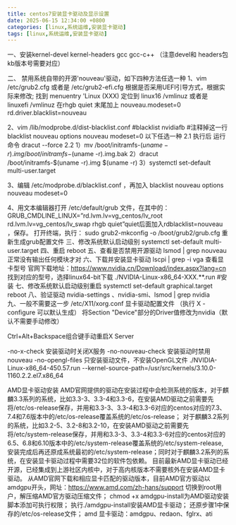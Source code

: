 ```yaml
---
title: centos7安装显卡驱动及显示设置
date: 2025-06-15 12:34:00 +0800
categories: [linux,系统运维,安装显卡驱动]
tags: [linux,系统运维,安装显卡驱动]
---
```


一、安装kernel-devel  kernel-headers  gcc  gcc-c++ （注意devel和 headers包 kb版本号需要对应）

二、 禁用系统自带的开源'nouveau'驱动，如下四种方法任选一种
1、vim  /etc/grub2.cfg  或者是 /etc/grub2-efi.cfg  根据是否采用UEFI引导方式，根据实际来修改;
    找到 menuentry 'Linux (XXX)  定位到  linux16 /vmlinuz 或者是  linuxefi /vmlinuz  在rhgb quiet  末尾加上 nouveau.modeset=0 rd.driver.blacklist=nouveau  

2、vim /lib/modprobe.d/dist-blacklist.conf
                #blacklist  nvidiafb		#注释掉这一行
	blacklist nouveau
	options nouveau modeset=0
    以下任选一种
    2.1 执行后 运行命令 dracut  --force
    2.2
    1）mv /boot/initramfs-$(uname -r).img /boot/initramfs-$(uname -r).img.bak
    2）dracut /boot/initramfs-$(uname -r).img $(uname -r)
    3）systemctl set-default multi-user.target

3、编辑 /etc/modprobe.d/blacklist.conf ，再加入
	blacklist nouveau 
	options nouveau modeset=0

4、用文本编辑器打开 /etc/default/grub 文件，在其中的：
	GRUB_CMDLINE_LINUX=”rd.lvm.lv=vg_centos/lv_root rd.lvm.lv=vg_centos/lv_swap rhgb quiet”quiet后面加入rdblacklist=nouveau ，保存。
     打开终端，执行：
	sudo grub2-mkconfig -o /boot/grub2/grub.cfg 重新生成grub配置文件
三、修改系统默认启动级别
    systemctl set-default multi-user.target
四、重启
    reboot
五、查看是否禁用开源驱动
    lsmod | grep nouveau 正常没有输出任何模块才对
六、下载并安装显卡驱动
    lscpi | grep -i vga 查看显卡型号
    官网下载地址：https://www.nvidia.cn/Download/index.aspx?lang=cn
    找到对应的型号，选择linux64-bit下载
    ./NVIDIA-Linux-x86_64-XXX.**.run 	#安装
七、修改系统默认启动级别重启
    systemctl set-default graphical.target
    reboot
八、验证驱动
    nvidia-settings 、nvidia-smi、lsmod  | grep  nvidia    
九、一般不需要这一步
    /etc/X11/xorg.conf   显卡驱动配置文件  （执行 X -configure 可以默认生成）
    将Section "Device"部分的Driver值修改为nvidia（默认不需要手动修改）


Ctrl+Alt+Backspace组合键手动重启X Server

-no-x-check	安装驱动时关闭X服务
-no-nouveau-check	安装驱动时禁用nouveau
-no-opengl-files	只安装驱动文件，不安装OpenGL文件
./NVIDIA-Linux-x86_64-450.57.run --kernel-source-path=/usr/src/kernels/3.10.0-1160.2.2.el7.x86_64

AMD显卡驱动安装
AMD官网提供的驱动在安装过程中会检测系统的版本，对于麒麟3.3系列的系统，比如3.3-3、3.3-4和3.3-6，在安装AMD驱动之前需要先将/etc/os-release保存，并用和3.3-3、3.3-4和3.3-6对应的centos对应的7.3、7.4和7.6版本中的/etc/os-release覆盖系统的/etc/os-release；
对于麒麟3.2系列的系统，比如3.2-5、3.2-8和3.2-10，在安装AMD驱动之前需要先将/etc/system-release保存，并用和3.3-3、3.3-4和3.3-6对应的centos对应的6.5、6.8和6.10版本中的/etc/system-release覆盖系统的/etc/system-release,安装完成后再还原成系统最初的/etc/system-release；同时对于麒麟3.2系列的系统，在安装显卡驱动过程中需要32位的软件包依赖。
目前最新AMD显卡驱动已经开源，已经集成到上游社区内核中，对于高内核版本不需要核外在安装AMD显卡驱动。
从AMD官网下载和相应显卡匹配的驱动版本，目前AMD官方驱动以amdgpu开头，网址：https://www.amd.com/zh-hans/support
切换到root用户，解压缩AMD官方驱动压缩文件；
chmod +x amdgpu-install为AMD驱动安装脚本添加可执行权限；
执行./amdgpu-install安装AMD显卡驱动；
还原步骤1中保存的/etc/os-release文件；
amd 显卡驱动：amdgpu、redaon、fglrx、ati
